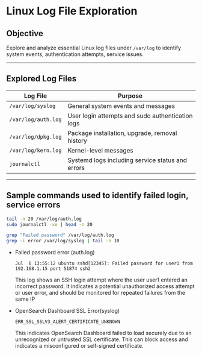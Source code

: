 # Linux Log File Exploration

## Objective

Explore and analyze essential Linux log files under `/var/log` to identify system events, authentication attempts, service issues.

---

## Explored Log Files

| Log File              | Purpose                                           |
|-----------------------|---------------------------------------------------|
| `/var/log/syslog`     | General system events and messages               |
| `/var/log/auth.log`   | User login attempts and sudo authentication logs |
| `/var/log/dpkg.log`   | Package installation, upgrade, removal history    |
| `/var/log/kern.log`   | Kernel-level messages                            |
| `journalctl`          | Systemd logs including service status and errors |

---

## Sample commands used to identify failed login, service errors
 
```bash
tail -n 20 /var/log/auth.log 
sudo journalctl -xe | head -n 20 

grep "Failed password" /var/log/auth.log
grep -i error /var/log/syslog | tail -n 10

```

- Failed password error (auth.log)
    ```
    Jul  6 13:55:12 ubuntu sshd[12345]: Failed password for user1 from 192.168.1.15 port 51874 ssh2
    ```
    This log shows an SSH login attempt where the user user1 entered an incorrect password. It indicates a potential unauthorized access attempt or user error, and should be monitored for repeated failures from the same IP

- OpenSearch Dashboard SSL Error(syslog)
    ```
    ERR_SSL_SSLV3_ALERT_CERTIFICATE_UNKNOWN
    ```
    This indicates OpenSearch Dashboard failed to load securely due to an unrecognized or untrusted SSL certificate. This can block access and indicates a misconfigured or self-signed certificate.